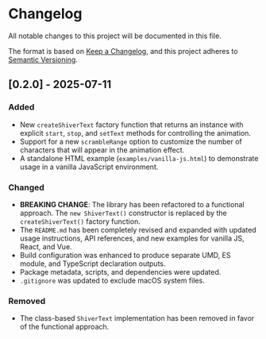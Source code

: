 # Changelog

All notable changes to this project will be documented in this file.

The format is based on [Keep a Changelog](https://keepachangelog.com/en/1.0.0/),
and this project adheres to [Semantic Versioning](https://semver.org/spec/v2.0.0.html).

## [0.2.0] - 2025-07-11

### Added

- New `createShiverText` factory function that returns an instance with explicit `start`, `stop`, and `setText` methods for controlling the animation.
- Support for a new `scrambleRange` option to customize the number of characters that will appear in the animation effect.
- A standalone HTML example (`examples/vanilla-js.html`) to demonstrate usage in a vanilla JavaScript environment.

### Changed

- **BREAKING CHANGE**: The library has been refactored to a functional approach. The `new ShiverText()` constructor is replaced by the `createShiverText()` factory function.
- The `README.md` has been completely revised and expanded with updated usage instructions, API references, and new examples for vanilla JS, React, and Vue.
- Build configuration was enhanced to produce separate UMD, ES module, and TypeScript declaration outputs.
- Package metadata, scripts, and dependencies were updated.
- `.gitignore` was updated to exclude macOS system files.

### Removed

- The class-based `ShiverText` implementation has been removed in favor of the functional approach.
